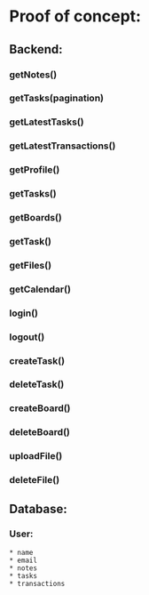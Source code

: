 # Proof of concept:

  ## Backend:
  ### getNotes()
  ### getTasks(pagination)
  ### getLatestTasks()
  ### getLatestTransactions()
  ### getProfile()
  ### getTasks()
  ### getBoards()
  ### getTask()
  ### getFiles()
  ### getCalendar()
  ### login()
  ### logout()

  ### createTask()
  ### deleteTask()
  ### createBoard()
  ### deleteBoard()
  ### uploadFile()
  ### deleteFile()


## Database: 
  ### User:
    * name
    * email
    * notes
    * tasks
    * transactions
    
